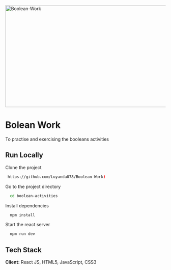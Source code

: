 <img src="https://socialify.git.ci/Luyanda078/Boolean-Work/image?language=1&owner=1&name=1&stargazers=1&theme=Light" alt="Boolean-Work" width="640" height="320" />

<h1>Bolean Work</h1>

<p>To practise and exercising the booleans activities</p>

## Run Locally
Clone the project
```bash
 https://github.com/Luyanda078/Boolean-Work)
```
Go to the project directory
```bash
  cd boolean-activities
```
Install dependencies
```bash
  npm install
```
Start the react server
```bash
  npm run dev
```
## Tech Stack
**Client:** React JS, HTML5, JavaScript, CSS3

